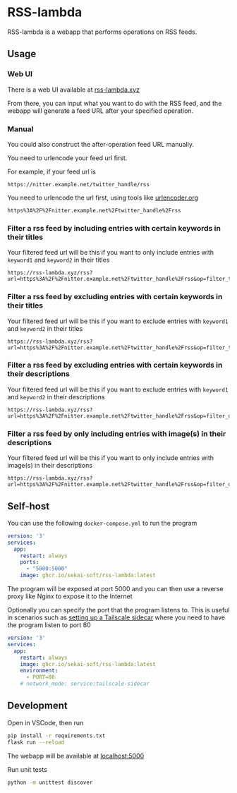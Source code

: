 # RSS-lambda
RSS-lambda is a webapp that performs operations on RSS feeds.

## Usage

### Web UI

There is a web UI available at [rss-lambda.xyz](https://rss-lambda.xyz)

From there, you can input what you want to do with the RSS feed,
and the webapp will generate a feed URL after your specified operation.

### Manual

You could also construct the after-operation feed URL manually.

You need to urlencode your feed url first.

For example, if your feed url is
```
https://nitter.example.net/twitter_handle/rss
```

You need to urlencode the url first, using tools like [urlencoder.org](https://www.urlencoder.org/)
```
https%3A%2F%2Fnitter.example.net%2Ftwitter_handle%2Frss
```

### Filter a rss feed by including entries with certain keywords in their titles
Your filtered feed url will be this if you want to only include entries with `keyword1` and `keyword2` in their titles
```
https://rss-lambda.xyz/rss?url=https%3A%2F%2Fnitter.example.net%2Ftwitter_handle%2Frss&op=filter_title_incl_substrs&param=keyword1&param=keyword2
```

### Filter a rss feed by excluding entries with certain keywords in their titles
Your filtered feed url will be this if you want to exclude entries with `keyword1` and `keyword2` in their titles
```
https://rss-lambda.xyz/rss?url=https%3A%2F%2Fnitter.example.net%2Ftwitter_handle%2Frss&op=filter_title_excl_substrs&param=keyword1&param=keyword2
```

### Filter a rss feed by excluding entries with certain keywords in their descriptions
Your filtered feed url will be this if you want to exclude entries with `keyword1` and `keyword2` in their descriptions
```
https://rss-lambda.xyz/rss?url=https%3A%2F%2Fnitter.example.net%2Ftwitter_handle%2Frss&op=filter_desc_excl_substrs&param=keyword1&param=keyword2
```

### Filter a rss feed by only including entries with image(s) in their descriptions
Your filtered feed url will be this if you want to only include entries with image(s) in their descriptions
```
https://rss-lambda.xyz/rss?url=https%3A%2F%2Fnitter.example.net%2Ftwitter_handle%2Frss&op=filter_desc_cont_img
```

## Self-host

You can use the following `docker-compose.yml` to run the program
```yaml
version: '3'
services:
  app:
    restart: always
    ports:
      - "5000:5000"
    image: ghcr.io/sekai-soft/rss-lambda:latest
```

The program will be exposed at port 5000 and you can then use a reverse proxy like Nginx to expose it to the Internet

Optionally you can specify the port that the program listens to. This is useful in scenarios such as [setting up a Tailscale sidecar](https://tailscale.com/blog/docker-tailscale-guide?utm_source=pocket_reader) where you need to have the program listen to port 80
```yaml
version: '3'
services:
  app:
    restart: always
    image: ghcr.io/sekai-soft/rss-lambda:latest
    environment:
      - PORT=80
    # network_mode: service:tailscale-sidecar
```

## Development

Open in VSCode, then run

```bash
pip install -r requirements.txt
flask run --reload
```

The webapp will be available at [localhost:5000](http://localhost:5000)

Run unit tests

```bash
python -m unittest discover
```
